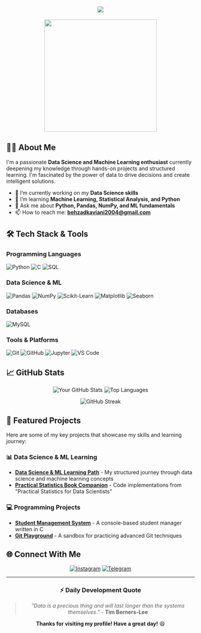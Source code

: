 <h1 align="center">
  <img src="https://readme-typing-svg.herokuapp.com/?font=Righteous&size=35&center=true&vCenter=true&width=500&height=70&duration=4000&lines=Hi+There!+👋;+I'm+BEZI!;" />
</h1>


<div align="center">
  <img src="https://media.giphy.com/media/v1.Y2lkPTc5MGI3NjExbWJ6a2l5b3V6c3V5d2V3Z2V1bGJ0eGJ6a2N1bGZqZzZ0aGZxbyZlcD12MV9pbnRlcm5hbF9naWZfYnlfaWQmY3Q9cw/LMcB8XospGZO8UQq87/giphy.gif" width="300"/>
</div>

## 👨‍💻 About Me

I'm a passionate **Data Science and Machine Learning enthusiast** currently deepening my knowledge through hands-on projects and structured learning. I'm fascinated by the power of data to drive decisions and create intelligent solutions.

- 🔭 I’m currently working on my **Data Science skills**
- 🌱 I’m learning **Machine Learning, Statistical Analysis, and Python**
- 💬 Ask me about **Python, Pandas, NumPy, and ML fundamentals**
- 📫 How to reach me: **behzadkaviani2004@gmail.com**

## 🛠️ Tech Stack & Tools

### Programming Languages
![Python](https://img.shields.io/badge/Python-3776AB?style=for-the-badge&logo=python&logoColor=white)
![C](https://img.shields.io/badge/C-00599C?style=for-the-badge&logo=c&logoColor=white)
![SQL](https://img.shields.io/badge/SQL-4479A1?style=for-the-badge&logo=mysql&logoColor=white)

### Data Science & ML
![Pandas](https://img.shields.io/badge/Pandas-150458?style=for-the-badge&logo=pandas&logoColor=white)
![NumPy](https://img.shields.io/badge/NumPy-013243?style=for-the-badge&logo=numpy&logoColor=white)
![Scikit-Learn](https://img.shields.io/badge/Scikit%20Learn-F7931E?style=for-the-badge&logo=scikit-learn&logoColor=white)
![Matplotlib](https://img.shields.io/badge/Matplotlib-11557C?style=for-the-badge&logo=matplotlib&logoColor=white)
![Seaborn](https://img.shields.io/badge/Seaborn-4C72B0?style=for-the-badge&logo=seaborn&logoColor=white)

### Databases
![MySQL](https://img.shields.io/badge/MySQL-4479A1?style=for-the-badge&logo=mysql&logoColor=white)

### Tools & Platforms
![Git](https://img.shields.io/badge/Git-F05032?style=for-the-badge&logo=git&logoColor=white)
![GitHub](https://img.shields.io/badge/GitHub-100000?style=for-the-badge&logo=github&logoColor=white)
![Jupyter](https://img.shields.io/badge/Jupyter-F37626?style=for-the-badge&logo=jupyter&logoColor=white)
![VS Code](https://img.shields.io/badge/VS_Code-007ACC?style=for-the-badge&logo=visual-studio-code&logoColor=white)

## 📈 GitHub Stats

<div align="center">
  
![Your GitHub Stats](https://github-readme-stats.vercel.app/api?username=BeziKaviani&show_icons=true&theme=radical)
![Top Languages](https://github-readme-stats.vercel.app/api/top-langs/?username=BeziKaviani&layout=compact&theme=radical)

![GitHub Streak](https://streak-stats.demolab.com?user=BeziKaviani&theme=radical)

</div>

## 🚀 Featured Projects

Here are some of my key projects that showcase my skills and learning journey:

### 📊 Data Science & ML Learning
- **[Data Science & ML Learning Path](https://github.com/BeziKaviani/data-science-ml-learning-path)** - My structured journey through data science and machine learning concepts
- **[Practical Statistics Book Companion](https://github.com/BeziKaviani/practical-statistics-for-data-scientists-book)** - Code implementations from "Practical Statistics for Data Scientists"

### 💻 Programming Projects
- **[Student Management System](https://github.com/BeziKaviani/student-management-system-c)** - A console-based student manager written in C
- **[Git Playground](https://github.com/BeziKaviani/git-playground)** - A sandbox for practicing advanced Git techniques

## 🌐 Connect With Me

<div align="center">

[![Instagram](https://img.shields.io/badge/Instagram-E4405F?style=for-the-badge&logo=instagram&logoColor=white)](https://instagram.com/bezi._.y2j)
[![Telegram](https://img.shields.io/badge/Telegram-2CA5E0?style=for-the-badge&logo=telegram&logoColor=white)](https://t.me/bezikaviani)

</div>

---

<div align="center">

### ⚡ **Daily Development Quote**
> *"Data is a precious thing and will last longer than the systems themselves."* - **Tim Berners-Lee**

**Thanks for visiting my profile! Have a great day!** 😄

</div>
